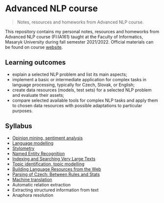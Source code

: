 # Advanced NLP course

> Notes, resources and homeworks from Advanced NLP course.

This repository contains my personal notes, resources and homeworks from Advanced NLP course (FI:IA161) taught at the Faculty of Informatics, Masaryk University during fall semester 2021/2022. Official materials can be found on course [website](https://nlp.fi.muni.cz/en/AdvancedNlpCourse).

## Learning outcomes

 - explain a selected NLP problem and list its main aspects;
 - implement a basic or intermediate application for complex tasks in language processing, typically for Czech, Slovak, or English;
 - create data resources (models, test sets) for a selected NLP problem and evaluate their assets;
 - compare selected available tools for complex NLP tasks and apply them to chosen data resources with possible adaptations to particular purposes.

## Syllabus

 - [Opinion mining, sentiment analysis](Opinion_mining_Sentiment_analysis) 
 - [Language modelling](Language_modeling)
 - [Stylometry](Stylometry)
 - [Named Entity Recognition](Named_Entity_Recognition)
 - [Indexing and Searching Very Large Texts](Corpus_Indexing)
 - [Topic identification, topic modelling](Topic_Modeling)
 - [Building Language Resources from the Web](Language_Resources_From_Web)
 - [Parsing of Czech: Between Rules and Stats](Parsing_Czech)
 - [Machine translation](Machine_Translation)
 - Automatic relation extraction
 - Extracting structured information from text
 - Anaphora resolution
